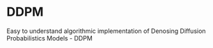 # DDPM
Easy to understand algorithmic implementation of Denosing Diffusion Probabilistics Models - DDPM
